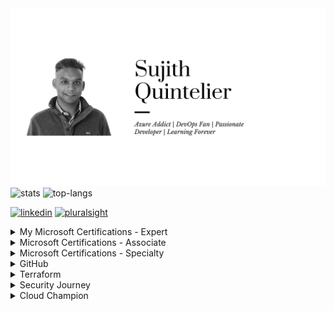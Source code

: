 <img src="https://github.com/sujithq/sujithq/raw/master/assets/banner-header.png" alt="Hi I Am Sujith">


<img src="https://github-readme-stats.vercel.app/api?username=sujithq&layout=compact&hide=html" alt="stats" />


<img src="https://github-readme-stats.vercel.app/api/top-langs/?username=sujithq&layout=compact&hide=html" alt="top-langs" />


[<img src='https://cdn.jsdelivr.net/npm/simple-icons@3.0.1/icons/linkedin.svg' alt='linkedin' height='40'>](https://www.linkedin.com/in/sujithquintelier/)  [<img src='https://cdn.jsdelivr.net/npm/simple-icons@3.0.1/icons/pluralsight.svg' alt='pluralsight' height='40'>](https://app.pluralsight.com/profile/SujithQ)  


<details>
<summary>My Microsoft Certifications - Expert</summary>
<a target="_blank" href="https://www.credly.com/badges/ae570eb5-5e80-49c0-b333-c10d98be139c"><img src="https://github.com/sujithq/sujithq/raw/master/assets/microsoft/0100-azure-solutions-architect-expert.png" width="100"></a> <a target="_blank" href="https://www.credly.com/badges/8be7e149-d0ac-47e8-909e-5a30f8b6a799"><img src="https://github.com/sujithq/sujithq/raw/master/assets/microsoft/0101-DevOps-Engineer-expert.png" width="100"></a> <a target="_blank" href="https://www.credly.com/badges/989abe8c-ffbe-46f0-b055-fbf36230157a"><img src="https://github.com/sujithq/sujithq/raw/master/assets/microsoft/0102-microsoft-certified-cybersecurity-architect-expert.png" width="100"></a> 
</details>

<details>
<summary>Microsoft Certifications - Associate</summary>
<a target="_blank" href="https://www.credly.com/badges/cdf46779-5a7e-4677-94a2-c9c3c5a55d03"><img src="https://github.com/sujithq/sujithq/raw/master/assets/microsoft/0120-azure-administrator-associate.png" width="100"></a> <a target="_blank" href="https://www.credly.com/badges/bf467f1a-c7fe-472a-bc4e-565899a5d74b"><img src="https://github.com/sujithq/sujithq/raw/master/assets/microsoft/0121-azure-security-engineer-associate.png" width="100"></a><a target="_blank" href="https://www.credly.com/badges/14a23058-7390-4044-b1a4-8462520ef288"><img src="https://github.com/sujithq/sujithq/raw/master/assets/microsoft/0122-azure-developer-associate.png" width="100"></a> <a target="_blank" href="https://www.credly.com/badges/4372a0cc-dfb8-4311-a920-8289eedbf27c"><img src="https://github.com/sujithq/sujithq/raw/master/assets/microsoft/0123-azure-ai-engineer-associate.png" width="100"></a><a target="_blank" href="https://www.credly.com/badges/e3fd2aee-78af-4972-8a8f-ae7bf79de9f7"><img src="https://github.com/sujithq/sujithq/raw/master/assets/microsoft/0124-azure-network-engineer-associate.png" width="100"></a><a target="_blank" href="https://www.credly.com/badges/242cf637-01fb-44ed-ab0f-bda642330cca"><img src="https://github.com/sujithq/sujithq/raw/master/assets/microsoft/0125-azure-identity-and-access-administrator-associate.png" width="100"></a>
</details>

<details>
<summary>Microsoft Certifications - Specialty</summary>
<a target="_blank" href="https://www.credly.com/badges/a4580b93-3256-4734-8714-643caa92bf39"><img src="https://github.com/sujithq/sujithq/raw/master/assets/microsoft/0130-azure-cosmos-db-developer-specialty.png" width="100"></a>
</details>

<details>
<summary>GitHub</summary>
<a target="_blank" href="https://www.credly.com/badges/6ae13777-6422-4083-b469-b46d5cf16a33"><img src="https://github.com/sujithq/sujithq/raw/master/assets/github/0145-github-actions.png" width="100"></a>
</details>

<details>
<summary>Terraform</summary>
<a target="_blank" href="https://www.credly.com/badges/17ed3835-f672-4919-bd71-bc6ac76e9547"><img src="https://github.com/sujithq/sujithq/raw/master/assets/terraform/Terraform-Associate-Badge.png" width="100"></a>
</details>

<details>
<summary>Security Journey</summary>
<a target="_blank" href="https://github.com/sujithq/sujithq/raw/master/assets/securityjourney/Green-Yellow-White.pdf"><img src="https://github.com/sujithq/sujithq/raw/master/assets/securityjourney/0401-Green-Belt.png" width="200"></a>
<a target="_blank" href="https://github.com/sujithq/sujithq/raw/master/assets/securityjourney/Green-Yellow-White.pdf"><img src="https://github.com/sujithq/sujithq/raw/master/assets/securityjourney/0402-Yellow-Belt.png" width="200"></a>
<a target="_blank" href="https://github.com/sujithq/sujithq/raw/master/assets/securityjourney/Green-Yellow-White.pdf"><img src="https://github.com/sujithq/sujithq/raw/master/assets/securityjourney/0403-White-Belt.png" width="200"></a>
</details>

<details>
<summary>Cloud Champion</summary>
<a target="_blank" href="https://www.credential.net/3aa66697-b1cc-4eba-bd5e-ede1005a5147"><img src="https://github.com/sujithq/sujithq/raw/master/assets/cloud-champion/0150-azure-technical-expert.png" width="100"></a>
<a target="_blank" href="https://www.credential.net/a0d21b67-ec0e-4805-9ace-795f284462ff"><img src="https://github.com/sujithq/sujithq/raw/master/assets/cloud-champion/0151-azure-technical-associate.png" width="100"></a>
<a target="_blank" href="https://www.credential.net/4fe1dca6-3bf9-401b-a1af-e3e035de537b"><img src="https://github.com/sujithq/sujithq/raw/master/assets/cloud-champion/0152-azure-technical-qualified.png" width="100"></a>
<a target="_blank" href="https://www.credential.net/201deded-59e3-47d6-bd24-a8b60d2e3f35"><img src="https://github.com/sujithq/sujithq/raw/master/assets/cloud-champion/0160-business-central-technical-expert.png" width="100"></a>
<a target="_blank" href="https://www.credential.net/b01427ee-a247-4fac-a954-ab5c0f554c61"><img src="https://github.com/sujithq/sujithq/raw/master/assets/cloud-champion/0161-business-central-technical-associate.png" width="100"></a>
<a target="_blank" href="https://www.credential.net/6ff9e648-3a42-470f-a8da-6e7421a26f0f"><img src="https://github.com/sujithq/sujithq/raw/master/assets/cloud-champion/0170-azure-sales-expert.png" width="100"></a>
<a target="_blank" href="https://www.credential.net/e5952c6a-020e-418c-a36d-56158ea65f13"><img src="https://github.com/sujithq/sujithq/raw/master/assets/cloud-champion/0171-azure-sales-associate.png" width="100"></a>
<a target="_blank" href="https://www.credential.net/af983296-78cc-4bc4-a58e-49fffe981545"><img src="https://github.com/sujithq/sujithq/raw/master/assets/cloud-champion/0172-azure-sales-qualified.png" width="100"></a>
<a target="_blank" href="https://www.credential.net/529e3625-7bf3-4666-bcaa-6f6463e80309"><img src="https://github.com/sujithq/sujithq/raw/master/assets/cloud-champion/0180-Security-Expert.png" width="100"></a>
<a target="_blank" href="https://www.credential.net/6a3a2203-daf0-43ae-a644-7f516eff2125"><img src="https://github.com/sujithq/sujithq/raw/master/assets/cloud-champion/0181-Security-Associate.png" width="100"></a>
<a target="_blank" href="https://www.credential.net/53244991-793b-4870-aceb-dbb0ce63a5fc"><img src="https://github.com/sujithq/sujithq/raw/master/assets/cloud-champion/0182-Security-Qualified.png" width="100"></a>
</details>


<!-- <img src="http://hits.dwyl.com/sujithq/sujithq.svg" alt="count" /> -->


<!--
**sujithq/sujithq** is a ✨ _special_ ✨ repository because its `README.md` (this file) appears on your GitHub profile.

Here are some ideas to get you started:

- 🔭 I’m currently working on ...
- 🌱 I’m currently learning ...
- 👯 I’m looking to collaborate on ...
- 🤔 I’m looking for help with ...
- 💬 Ask me about ...
- 📫 How to reach me: ...
- 😄 Pronouns: ...
- ⚡ Fun fact: ...
-->
